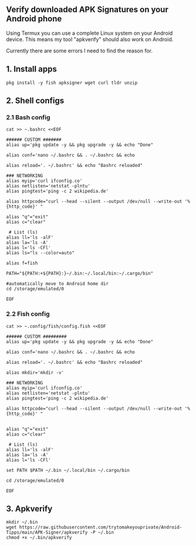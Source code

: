 ## Verify downloaded APK Signatures on your Android phone
Using Termux you can use a complete Linux system on your Android device. This means my tool "apkverify" should also work on Android.

Currently there are some errors I need to find the reason for.

## 1. Install apps

`pkg install -y fish apksigner wget curl tldr unzip`

## 2. Shell configs

### 2.1 Bash config

```
cat >> ~.bashrc <<EOF

###### CUSTOM #######
alias up='pkg update -y && pkg upgrade -y && echo "Done"

alias conf='nano ~/.bashrc && . ~/.bashrc && echo 

alias reload='. ~/.bashrc' && echo "Bashrc reloaded"

### NETWORKING
alias myip='curl ifconfig.co'
alias netlisten='netstat -plntu'
alias pingtest='ping -c 2 wikipedia.de'

alias httpcode="curl --head --silent --output /dev/null --write-out '%{http_code}' "

alias "q"="exit"
alias c="clear"

 # List (ls)
alias ll='ls -alF'
alias la='ls -A'
alias l='ls -CFl'
alias ls="ls --color=auto"

alias f=fish

PATH="${PATH:+${PATH}:}~/.bin:~/.local/bin:~/.cargo/bin"

#automatically move to Android home dir
cd /storage/emulated/0

EOF
```

### 2.2 Fish config
```
cat >> ~.config/fish/config.fish <<EOF

###### CUSTOM #########
alias up='pkg update -y && pkg upgrade -y && echo "Done"

alias conf='nano ~/.bashrc && . ~/.bashrc && echo 

alias reload='. ~/.bashrc' && echo "Bashrc reloaded"

alias mkdir='mkdir -v'

### NETWORKING
alias myip='curl ifconfig.co'
alias netlisten='netstat -plntu'
alias pingtest='ping -c 2 wikipedia.de'

alias httpcode="curl --head --silent --output /dev/null --write-out '%{http_code}' "


alias "q"="exit"
alias c="clear"

 # List (ls)
alias ll='ls -alF'
alias la='ls -A'
alias l='ls -CFl'

set PATH $PATH ~/.bin ~/.local/bin ~/.cargo/bin

cd /storage/emulated/0

EOF
```

## 3. Apkverify

```
mkdir ~/.bin
wget https://raw.githubusercontent.com/trytomakeyouprivate/Android-Tipps/main/APK-Signer/apkverify -P ~/.bin
chmod +x ~/.bin/apkverify
```

